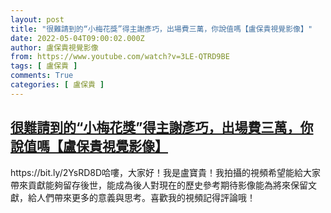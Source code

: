 ```yaml
---
layout: post
title: "很難請到的“小梅花獎”得主謝彥巧，出場費三萬，你說值嗎【盧保貴視覺影像】"
date: 2022-05-04T09:00:02.000Z
author: 盧保貴視覺影像
from: https://www.youtube.com/watch?v=3LE-QTRD9BE
tags: [ 盧保貴 ]
comments: True
categories: [ 盧保貴 ]
---
```

<!--1651654802000-->
[很難請到的“小梅花獎”得主謝彥巧，出場費三萬，你說值嗎【盧保貴視覺影像】](https://www.youtube.com/watch?v=3LE-QTRD9BE)
------

<div>
https://bit.ly/2YsRD8D哈嘍，大家好！我是盧寶貴！我拍攝的視頻希望能給大家帶來貢獻能夠留存後世，能成為後人對現在的歷史參考期待影像能為將來保留文獻，給人們帶來更多的意義與思考。喜歡我的視頻記得評論哦！
</div>
